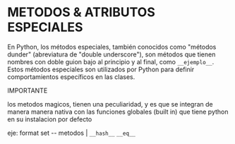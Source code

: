 # **METODOS & ATRIBUTOS ESPECIALES**

En Python, los métodos especiales, también conocidos como "métodos dunder" (abreviatura de "double underscore"), son métodos que tienen nombres con doble guion bajo al principio y al final, como `__ejemplo__`. Estos métodos especiales son utilizados por Python para definir comportamientos específicos en las clases.


IMPORTANTE

los metodos magicos, tienen una peculiaridad, y es que se integran de manera manera nativa con 
las funciones globales (built in) que tiene python en su instalacion por defecto

eje:
    format
    set -- metodos | `__hash__` `__eq__`